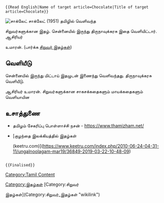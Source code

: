 ```{=mediawiki}
{{Read English|Name of target article=Chocolate|Title of target article=Chocolate}}
```
![சாக்லேட்](Cholet.jpg "சாக்லேட்") சாக்லேட் (1951) தமிழில் வெளிவந்த
சிறுவர்களுக்கான இதழ். சென்னையில் இருந்து திருநாவுக்கரசு இதை வெளியிட்டார். ஆசிரியர்
உமாரன். (பார்க்க [சிறுவர் இதழ்கள்](சிறுவர்_இதழ்கள் "wikilink"))

## வெளியீடு

சென்னையில் இருந்து மிட்டாய் இதழுடன் இணைந்து வெளிவந்தது. திருநாவுக்கரசு வெளியீடு.
ஆசிரியர் உமாரன். சிறுவர்களுக்கான சாகசக்கதைகளும் மாயக்கதைகளும் வெளியாயின

## உசாத்துணை

-   தமிழம் சேகரிப்பு பொள்ளாச்சி நசன் - <https://www.thamizham.net/>
-   [குழந்தை இலக்கியத்தில் இதழ்கள்
    (keetru.com)](https://www.keetru.com/index.php/2010-06-24-04-31-11/ungalnoolagam-mar19/36849-2019-03-22-10-48-09)

```{=mediawiki}
{{Finalised}}
```
[Category:Tamil Content](Category:Tamil_Content "wikilink")
[Category:இதழ்கள்](Category:இதழ்கள் "wikilink") [Category:சிறுவர்
இதழ்கள்](Category:சிறுவர்_இதழ்கள் "wikilink")

